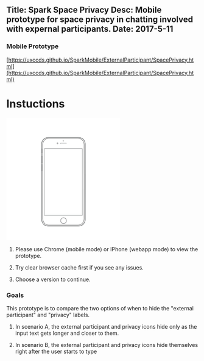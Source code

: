 Title: Spark Space Privacy
Desc: Mobile prototype for space privacy in chatting involved with expernal participants.
Date: 2017-5-11
---

### Mobile Prototype

[https://uxccds.github.io/SparkMobile/ExternalParticipant/SpacePrivacy.html](https://uxccds.github.io/SparkMobile/ExternalParticipant/SpacePrivacy.html)


# Instuctions 
![Mobile](../../img_data/prototypes/Mobile-2x.png)
1) Please use Chrome (mobile mode) or IPhone (webapp mode) to view the prototype.

2) Try clear browser cache first if you see any issues.

3) Choose a version to continue.

### Goals	
This prototype is to compare the two options of when to hide the "external participant" and "privacy" labels.

1) In scenario A, the external participant and privacy icons hide only as the input text gets longer and closer to them.

2) In scenario B, the external participant and privacy icons hide themselves right after the user starts to type

